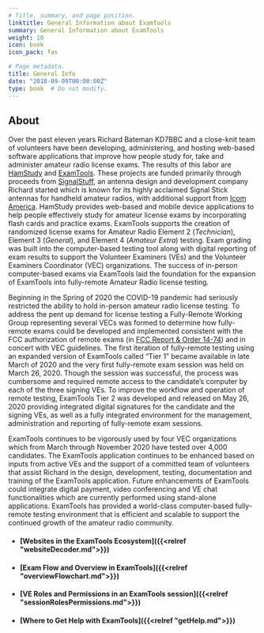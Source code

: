 ```yaml
---
# Title, summary, and page position.
linktitle: General Information about ExamTools
summary: General Information about ExamTools
weight: 10
icon: book
icon_pack: fas

# Page metadata.
title: General Info
date: "2018-09-09T00:00:00Z"
type: book  # Do not modify.
---
```


## About

Over the past eleven years Richard Bateman KD7BBC and a close-knit team of volunteers have been developing, administering, and hosting web-based software applications that improve how people study for, take and administer amateur radio license exams. The results of this labor are [HamStudy](http://Ham.Study) and [ExamTools](http://exam.tools). These projects are funded primarily through proceeds from [SignalStuff](http://signalstuff.com), an antenna design and development company Richard started which is known for its highly acclaimed Signal Stick antennas for handheld amateur radios, with additional support from [Icom America](https://www.icomamerica.com/). HamStudy provides web-based and mobile device applications to help people effectively study for amateur license exams by incorporating flash cards and practice exams. ExamTools supports the creation of randomized license exams for Amateur Radio Element 2 (*Technician*), Element 3 (*General*), and Element 4 (*Amateur Extra*) testing. Exam grading was built into the computer-based testing tool along with digital reporting of exam results to support the Volunteer Examiners (VEs) and the Volunteer Examiners Coordinator (VEC) organizations. The success of in-person computer-based exams via ExamTools laid the foundation for the expansion of ExamTools into fully-remote Amateur Radio license testing.

Beginning in the Spring of 2020 the COVID-19 pandemic had seriously restricted the ability to hold in-person amateur radio license testing. To address the pent up demand for license testing a Fully-Remote Working Group representing several VECs was formed to determine how fully-remote exams could be developed and implemented consistent with the FCC authorization of remote exams (in [FCC Report & Order 14-74](https://www.fcc.gov/document/fcc-modifies-amateur-service-testing-and-emission-rules)) and in concert with VEC guidelines. The first iteration of fully-remote testing using an expanded version of ExamTools called “Tier 1” became available in late March of 2020 and the very first fully-remote exam session was held on March 26, 2020. Though the session was successful, the process was cumbersome and required remote access to the candidate’s computer by each of the three signing VEs. To improve the workflow and operation of remote testing, ExamTools Tier 2 was developed and released on May 26, 2020 providing integrated digital signatures for the candidate and the signing VEs, as well as a fully integrated environment for the management, administration and reporting of fully-remote exam sessions.

ExamTools continues to be vigorously used by four VEC organizations which from March through November 2020 have tested over 4,000 candidates. The ExamTools application continues to be enhanced based on inputs from active VEs and the support of a committed team of volunteers that assist Richard in the design, development, testing, documentation and training of the ExamTools application. Future enhancements of ExamTools could integrate digital payment, video conferencing and VE chat functionalities which are currently performed using stand-alone applications. ExamTools has provided a world-class computer-based fully-remote testing environment that is efficient and scalable to support the continued growth of the amateur radio community.


* #### [Websites in the ExamTools Ecosystem]({{<relref "websiteDecoder.md">}})
* #### [Exam Flow and Overview in ExamTools]({{<relref "overviewFlowchart.md">}})
* #### [VE Roles and Permissions in an ExamTools session]({{<relref "sessionRolesPermissions.md">}})
* #### [Where to Get Help with ExamTools]({{<relref "getHelp.md">}})
